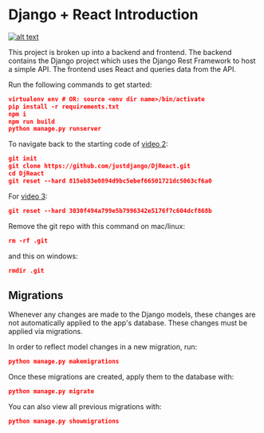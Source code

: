 # Django + React Introduction

[![alt text](https://github.com/justdjango/DjReact/blob/master/thumbnail.png "Logo")](https://youtu.be/uZgRbnIsgrA)

This project is broken up into a backend and frontend. The backend contains the Django project which uses the Django Rest Framework to host a simple API. The frontend uses React and queries data from the API.

Run the following commands to get started:

```json
virtualenv env # OR: source <env dir name>/bin/activate
pip install -r requirements.txt
npm i
npm run build
python manage.py runserver
```

To navigate back to the starting code of [video 2](https://www.youtube.com/watch?v=w-QJiQwlZzU&t=4s):

```json
git init
git clone https://github.com/justdjango/DjReact.git
cd DjReact
git reset --hard 815eb83e0894d9bc5ebef66501721dc5063cf6a0
```

For [video 3](https://www.youtube.com/watch?v=BxzO2M7QcZw):

```json
git reset --hard 3030f494a799e5b7996342e5176f7c604dcf868b
```

Remove the git repo with this command on mac/linux:

```json
rm -rf .git
```

and this on windows:

```json
rmdir .git
```
## Migrations

Whenever any changes are made to the Django models, these changes are not automatically applied to the app's database. These changes must be applied via migrations.

In order to reflect model changes in a new migration, run: 
```json
python manage.py makemigrations
```

Once these migrations are created, apply them to the database with: 
```json
python manage.py migrate
```

You can also view all previous migrations with: 
```json
python manage.py showmigrations
```
